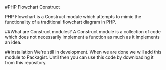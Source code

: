 #PHP Flowchart Construct

PHP Flowchart is a Construct module which attempts to mimic the functionality of
a traditional flowchart diagram in PHP.

##What are Construct modules?
A Construct module is a collection of code which does not necessarily implement a function
as much as it implements an idea.

##Installation
We're still in development. When we are done we will add this module to Packagist.
Until then you can use this code by downloading it from this repository.